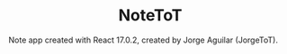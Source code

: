<h1 align = "center">NoteToT</h1>
Note app created with React 17.0.2, created by Jorge Aguilar (JorgeToT).